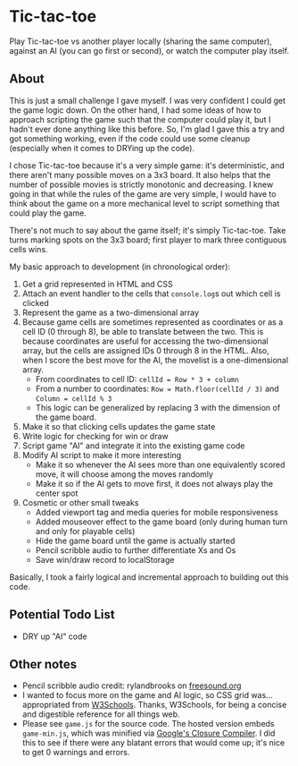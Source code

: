 Tic-tac-toe
===========

Play Tic-tac-toe vs another player locally (sharing the same computer), against an AI (you can go first or second), or watch the computer play itself.

About
-----

This is just a small challenge I gave myself.  I was very confident I could get the game logic down.  On the other hand, I had some ideas of how to approach scripting the game such that the computer could play it, but I hadn't ever done anything like this before.  So, I'm glad I gave this a try and got something working, even if the code could use some cleanup (especially when it comes to DRYing up the code).

I chose Tic-tac-toe because it's a very simple game:  it's deterministic, and there aren't many possible moves on a 3x3 board.  It also helps that the number of possible movies is strictly monotonic and decreasing.  I knew going in that while the rules of the game are very simple, I would have to think about the game on a more mechanical level to script something that could play the game.

There's not much to say about the game itself; it's simply Tic-tac-toe.  Take turns marking spots on the 3x3 board; first player to mark three contiguous cells wins.

My basic approach to development (in chronological order):
1. Get a grid represented in HTML and CSS
1. Attach an event handler to the cells that `console.log`s out which cell is clicked
1. Represent the game as a two-dimensional array
1. Because game cells are sometimes represented as coordinates or as a cell ID (0 through 8), be able to translate between the two.  This is because coordinates are useful for accessing the two-dimensional array, but the cells are assigned IDs 0 through 8 in the HTML.  Also, when I score the best move for the AI, the movelist is a one-dimensional array.
    * From coordinates to cell ID:  `cellId = Row * 3 + column`
    * From a number to coordinates:  `Row = Math.floor(cellId / 3)` and `Column = cellId % 3`
    * This logic can be generalized by replacing 3 with the dimension of the game board.
1. Make it so that clicking cells updates the game state
1. Write logic for checking for win or draw
1. Script game "AI" and integrate it into the existing game code
1. Modify AI script to make it more interesting
    * Make it so whenever the AI sees more than one equivalently scored move, it will choose among the moves randomly
    * Make it so if the AI gets to move first, it does not always play the center spot
1. Cosmetic or other small tweaks
    * Added viewport tag and media queries for mobile responsiveness
    * Added mouseover effect to the game board (only during human turn and only for playable cells)
    * Hide the game board until the game is actually started
    * Pencil scribble audio to further differentiate Xs and Os
    * Save win/draw record to localStorage

Basically, I took a fairly logical and incremental approach to building out this code.

Potential Todo List
-------------------

* DRY up "AI" code

Other notes
-----------

* Pencil scribble audio credit:  rylandbrooks on [freesound.org](https://freesound.org/people/rylandbrooks/sounds/387926/)
* I wanted to focus more on the game and AI logic, so CSS grid was... appropriated from [W3Schools](https://www.w3schools.com/css/css_grid.asp).  Thanks, W3Schools, for being a concise and digestible reference for all things web.
* Please see `game.js` for the source code.  The hosted version embeds `game-min.js`, which was minified via [Google's Closure Compiler](https://closure-compiler.appspot.com/home).  I did this to see if there were any blatant errors that would come up; it's nice to get 0 warnings and errors.